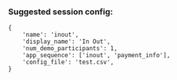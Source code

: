 ### Suggested session config:

```
{
    'name': 'inout',
    'display_name': 'In Out',
    'num_demo_participants': 1,
    'app_sequence': ['inout', 'payment_info'],
    'config_file': 'test.csv',
}
```
